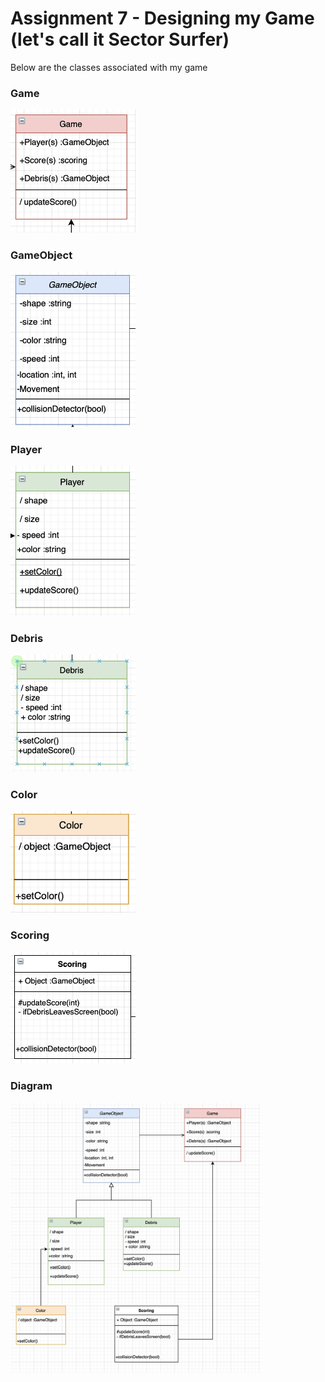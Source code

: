 # Assignment 7 - Designing my Game  (let's call it Sector Surfer)

Below are the classes associated with my game

### Game

<img src="https://github.com/derrk/2143-OOP-Pollock/blob/main/Assignments/A07/imagesa07/game.png" width="200">

### GameObject

<img src="https://github.com/derrk/2143-OOP-Pollock/blob/main/Assignments/A07/imagesa07/object.png" width="200">

### Player

<img src= "https://github.com/derrk/2143-OOP-Pollock/blob/main/Assignments/A07/imagesa07/player.png" width="200">

### Debris

<img src="https://github.com/derrk/2143-OOP-Pollock/blob/main/Assignments/A07/imagesa07/debris.png" width="200">

### Color

<img src= "https://github.com/derrk/2143-OOP-Pollock/blob/main/Assignments/A07/imagesa07/color.png" width="200">

### Scoring

<img src="https://github.com/derrk/2143-OOP-Pollock/blob/main/Assignments/A07/imagesa07/scoring.png" width="200">

### Diagram

<img src="https://github.com/derrk/2143-OOP-Pollock/blob/main/Assignments/A07/imagesa07/wholethingdraw.io.png" width="400">
